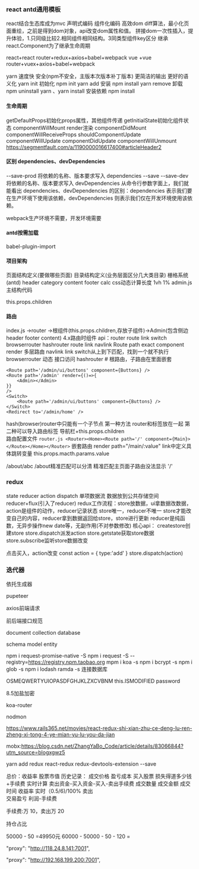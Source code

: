 ### react antd通用模板
react结合生态库成为mvc
声明式编码 组件化编码
高效dom diff算法，最小化页面重绘，之前是得到dom对象，api改变dom属性和值。
拼接dom一次性插入，提升体验，1.只同级比较2.相同组件相同结构。3同类型组件key区分
继承react.Component为了继承生命周期


react+react router+redux+axios+babel+webpack
vue +vue router+vuex+axios+babel+webpack

yarn 速度快 安全(npm不安全，主版本次版本补丁版本) 更简洁的输出 更好的语义化
yarn init 初始化 npm init
yarn add 安装 npm install
yarn remove 卸载 npm uninstall
yarn 、yarn install 安装依赖 npm install


#### 生命周期
getDefaultProps初始化props属性，其他组件传递
getInitialState初始化组件状态
componentWillMount
render渲染
componentDidMount
componentWillReceiveProps
shouldComponentUpdate
componentWillUpdate
componentDidUpdate
componentWillUnmount
https://segmentfault.com/a/1190000016617400#articleHeader2



#### 区别 dependencies、devDependencies
--save-prod 将依赖的名称、版本要求写入 dependencies --save
--save-dev 将依赖的名称、版本要求写入 devDependencies
从命令行参数字面上，我们就能看出 dependencies、devDependencies 的区别：dependencies 表示我们要在生产环境下使用该依赖，devDependencies 则表示我们仅在开发环境使用该依赖。

webpack生产环境不需要，开发环境需要

#### antd按需加载
babel-plugin-import

#### 项目架构
页面结构定义(要做哪些页面)
目录结构定义(业务层面区分几大类目录)
栅格系统(antd)
 header category content footer
calc css动态计算长度 1vh 1%
 admin.js主结构代码

this.props.children

#### 路由
index.js ->router ->根组件(this.props.children,存放子组件)->Admin(包含侧边header footer content)
4.x路由时组件
api：router route link switch
browserrouter hashrouter route link navlink 
Route path exact component render 多层路由
navlink link
switch从上到下匹配，找到一个就不执行
browserrouter 动态 接口访问
hashrouter # 根路由，子路由在里面嵌套
```
<Route path='/admin/ui/buttons' component={Buttons} />
<Route path='/admin' render={()=>{
    <Admin></Admin>
}}
/>
<Switch>
    <Route path='/admin/ui/buttons' component={Buttons} />
</Switch>
<Redirect to='/admin/home' />
```
hash(browser)router中只能有一个子节点
第一种方法 router和标签放在一起
第二种可以导入路由标签 导航栏+this.props.children  
路由配置文件
`router.js <Router><Home><Route path='/' component={Main}></Route></Home></Router>`
嵌套路由 render
path="/main/:value" link中定义具体跳转变量 this.props.macth.params.value

/about/abc /about精准匹配可以分清 精准匹配主页面子路由没法显示 '/'


### redux
state reducer action dispatch 单项数据流
数据放到公共存储空间
reducer+flux(引入了reducer)
redux工作流程：store放数据，ui拿数据改数据，action是组件的动作，reducer记录状态
store唯一，reducer不唯一
store才能改变自己的内容，reducer拿到数据返回给store，store进行更新
reducer是纯函数，无异步操作new date等，无副作用(不对参数修改)
核心api：
createstore创建store
store.dispatch派发action
store.getstate获取store数据
store.subscribe监听store数据改变

点击买入，action改变
const action = {
    type:'add'
}
store.dispatch(action)
### 迭代器
依托生成器

pupeteer 

axios前端请求

前后端接口规范

document collection database

schema model entity

npm i request-promise-native -S
npm i request -S --registry=https://registry.npm.taobao.org
mpm i koa -s
npm i bcrypt -s
npm i glob -s
npm i lodash ramda -s
连接数据库

OSMEQWERTYUIOPASDFGHJKLZXCVBNM
this.ISMODIFIED password

8.5加盐加密

koa-router

nodmon

https://www.rails365.net/movies/react-redux-shi-xian-zhu-ce-deng-lu-ren-zheng-xi-tong-4-ye-mian-yu-lu-you-da-jian

mobx:https://blog.csdn.net/ZhangYaBo_Code/article/details/83066844?utm_source=blogxgwz5

yarn add redux react-redux redux-devtools-extension --save

总价：收益率 股票市值
历史记录：
成交价格
盈亏成本 买入股票 损失得道多少钱+手续费 实时计算 卖出资金-买入资金-买入-卖出手续费
成交数量
成交金额
成交时间
收益率 实时（0.5/6)/100% 卖出  
交易盈亏 利润-手续费

手续费:万 10，卖出万 20

持仓占比

50000 - 50 =49950元
60000 - 50000 - 50 - 120 = 


"proxy": "http://118.24.8.141:7001",

"proxy": "http://192.168.199.200:7001",